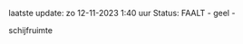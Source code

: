 laatste update: 
zo 12-11-2023  1:40   uur 
Status: FAALT - geel - 
<div class="service Y">schijfruimte</div>